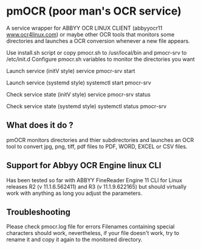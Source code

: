 # pmOCR (poor man's OCR service)

A service wrapper for ABBYY OCR LINUX CLIENT (abbyyocr11 www.ocr4linux.com) or maybe other OCR tools that monitors some directories and launches a OCR conversion whenever a new file appears.

Use install.sh script or copy pmocr.sh to /usr/local/bin and pmocr-srv to /etc/init.d
Configure pmocr.sh variables to monitor the directories you want

Launch service (initV style)
service pmocr-srv start

Launch service (systemd style)
systemctl start pmocr-srv

Check service state (initV style)
service pmocr-srv status

Check service state (systemd style)
systemctl status pmocr-srv

## What does it do ?

pmOCR monitors directories and thier subdirectories and launches an OCR tool to convert jpg, png, tiff, pdf files to PDF, WORD, EXCEL or CSV files.

## Support for Abbyy OCR Engine linux CLI

Has been tested so far with ABBYY FineReader Engine 11 CLI for Linux releases R2 (v 11.1.6.562411) and R3 (v 11.1.9.622165) but should virtually work with anything as long you adjust the parameters.

## Troubleshooting

Please check pmocr.log file for errors
Filenames containing special characters should work, nevertheless, if your file doesn't work, try to rename it and copy it again to the monitored directory.
